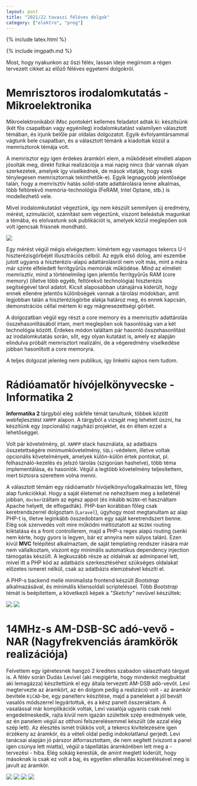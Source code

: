 ```yaml
---
layout: post
title: "2021/22 tavaszi féléves dolgok"
category: ["elektro", "prog"]
---
```


{% include latex.html %}

{% include imgpath.md %}

Most, hogy nyakunkon az őszi félév, lassan ideje megírnom a régen tervezett cikket az előző féléves egyetemi dolgokról.

# Memrisztoros irodalomkutatás - Mikroelektronika

Mikroelektronikából iMsc pontokért kellemes feladatot adtak ki: készítsünk (két fős csapatban vagy egyénileg) irodalomkutatást valamilyen választott témában, és írjunk belőle pár oldalas dolgozatot. Egyik évfolyamtársammal vágtunk bele csapatban, és a választott témánk a kiadottak közül a memrisztorok témája volt.

A memrisztor egy igen érdekes áramköri elem, a működését elméleti alapon jósolták meg, direkt fizikai realizációja a mai napig nincs (bár vannak olyan szerkezetek, amelyek így viselkednek, de mások vitatják, hogy ezek ténylegesen memrisztornak tekinthetők-e). Egyik legnagyobb jelentősége talán, hogy a memrisztív hatás solid-state adattárolásra lenne alkalmas, több feltörekvő memória-technológia (FeRAM, Intel Optane, stb.) is modellezhető vele.

Mivel irodalomkutatást végeztünk, így nem készült semmilyen új eredmény, mérést, szimulációt, számítást sem végeztünk, viszont beleástuk magunkat a témába, és elolvastunk sok publikációt is, amelyek közül meglepően sok volt igencsak frissnek mondható.

![]({{imgpath}}/karakter.jpg)

Egy mérést végül mégis elvégeztem: kimértem egy vasmagos tekercs U-I hiszterézisgörbéjét illusztrációs célból. Az egyik első dolog, ami eszembe jutott ugyanis a hiszterézis-alapú adattárolásról nem volt más, mint a mára már szinte elfeledett ferritgyűrűs memóriák működése. Mind az elméleti memrisztív, mind a történelmileg igen jelentős ferritgyűrűs RAM (core memory) (illetve több egyéb, feltörekvő technológia) hiszterézis segítségével tárol adatot. Kicsit alaposabban utánajárva kiderült, hogy ennek ellenére jelentős különbségek vannak a tárolási módokban, amit legjobban talán a hiszterézisgörbe alakja határoz meg, és ennek kapcsán, demonstrációs céllal mértem ki egy mágnesezettségi görbét.

A dolgozatban végül egy részt a core memory és a memrisztív adattárolás összehasonlításából írtam, mert meglepően sok hasonlóság van a két technológia között. Érdekes módon találtam pár hasonló összehasonlítást az irodalomkutatás során, sőt, egy olyan kutatást is, amely ez alapján elindulva próbált memrisztort realizálni, de a végeredmény viselkedése jobban hasonlított a core memoryra.

A teljes dolgozat jelenleg nem publikus, így linkelni sajnos nem tudom.

# Rádióamatőr hívójelkönyvecske - Informatika 2

**Informatika 2** tárgyból elég sokféle témát tanultunk, többek között webfejlesztést `XAMPP` alapon. A tárgyból a vizsgát meg lehetett úszni, ha készítünk egy (opcionális) nagyházi projektet, és én éltem ezzel a lehetőséggel.

Volt pár követelmény, pl. `XAMPP` stack használata, az adatbázis összetettségére minimumkövetelmény, `SQLi`-védelem, illetve voltak opcionális követelmények, amelyek külön-külön értek pontokat, pl. felhasználó-kezelés és jelszó tárolás (szigorúan hashelve), több téma implementálása, és hasonlók. Végül a legtöbb követelmény teljesítettem, mert biztosra szerettem volna menni.

A választott témám egy rádióamatőr hívójelkönyv/logalkalmazás lett, főleg alap funkciókkal. Hogy a saját életemet ne nehezítsem meg a kelleténél jobban, `docker`izáltam az egész appot (és inkább `NGINX`-et használtam Apache helyett, de elfogadták). PHP-ban korábban főleg csak keretrendszerrel dolgoztam (`Laravel`), úgyhogy most megtanultam az alap PHP-t is, illetve leginkább összedobtam egy saját keretrendszert benne. Elég sok szenvedés volt mire működni méltóztatott az `NGINX` routing kiiktatása és a front controllerem, majd a PHP-s regex alapú routing (senki nem kérte, hogy _gyors_ is legyen, bár ez annyira nem súlyos talán). Ezen kívül **MVC** felépítést alkalmaztam, de saját templating rendszer írására már nem vállalkoztam, viszont egy minimális automatikus dependency injection támogatás készült. A legkuszább része az oldalnak az adminpanel lett, mivel itt a PHP kód az adatbázis szerkesztéséhez szükséges oldalakat előzetes ismeret nélkül, csak az adatbázis elemzésével készíti el.

A PHP-s backend mellé minimalista frontend készült *Bootstrap* alkalmazásával, és minimális kliensoldali scripteléssel. Több *Bootstrap* témát is beépítettem, a következő képek a *"Sketchy"* nevűvel készültek:

![]({{imgpath}}/search.jpg)
![]({{imgpath}}/profile.jpg)

# 14MHz-s AM-DSB-SC adó-vevő - NAR (Nagyfrekvenciás áramkörök realizációja)

Felvettem egy ígéretesnek hangzó 2 kredites szabadon választható tárgyat is. A félév során Dudás Levivel (aki megígérte, hogy mindenkit megbuktat aki lemagázza) készítettünk el egy általa tervezett AM-DSB adó-vevőt. Levi megtervezte az áramkört, az én dolgom pedig a realizáció volt - az áramkör bevitele `KiCAD`-be, egy panelterv készítése, majd a paneleket a jól bevált vasalós módszerrel legyártottuk, és a kész panelt összeraktam. A vasalással már komplikációk voltak, Levi vasalója ugyanis csak neki engedelmeskedik, rajta kívül nem igazán születtek szép eredmények vele, az én panelem végül az otthoni felszerelésemmel készült (de azzal elég szép lett). Az élesztés ismét trükkös volt, a tekercs kivitelezésére igen érzékeny az áramkör, és a vételi oldal pedig indokolatlanul gerjedt. Levi tanácsai alapján jó párszor átforrasztottam, de nem segített (viszont a panel igen csúnya lett miatta), végül a tápellátás áramkörében lett meg a - tervezési - hiba. Elég sokáig kerestük, de amint meglett kiderült, hogy másoknak is csak ez volt a baj, és egyetlen ellenállás kicserélésével meg is javult az áramkör.

![]({{imgpath}}/top.jpg)
![]({{imgpath}}/kesz.jpg)
![]({{imgpath}}/keszkozel.jpg)
![]({{imgpath}}/mod.jpg)

